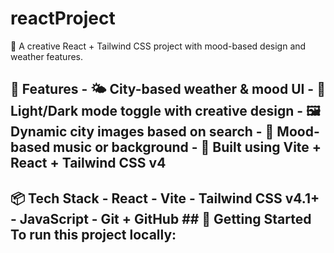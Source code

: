 # reactProject 
🚀 A creative React + Tailwind CSS project with mood-based design and weather features. 
## 🌟 Features - 🌤️ City-based weather & mood UI - 🎨 Light/Dark mode toggle with creative design - 🖼️ Dynamic city images based on search - 🎵 Mood-based music or background - 💨 Built using Vite + React + Tailwind CSS v4 
## 📦 Tech Stack - React - Vite - Tailwind CSS v4.1+ - JavaScript - Git + GitHub ## 🧠 Getting Started To run this project locally:
```bash npm install npm run dev
